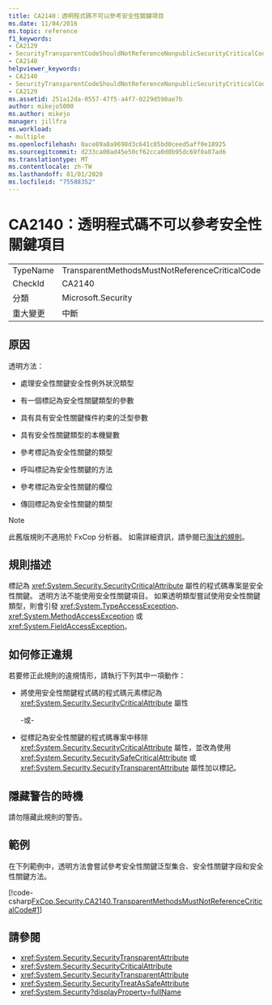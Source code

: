 ```yaml
---
title: CA2140：透明程式碼不可以參考安全性關鍵項目
ms.date: 11/04/2016
ms.topic: reference
f1_keywords:
- CA2129
- SecurityTransparentCodeShouldNotReferenceNonpublicSecurityCriticalCode
- CA2140
helpviewer_keywords:
- CA2140
- SecurityTransparentCodeShouldNotReferenceNonpublicSecurityCriticalCode
- CA2129
ms.assetid: 251a12da-0557-47f5-a4f7-0229d590ae7b
author: mikejo5000
ms.author: mikejo
manager: jillfra
ms.workload:
- multiple
ms.openlocfilehash: 0ace89a8a9698d3c641c85bd0ceed5aff0e18925
ms.sourcegitcommit: d233ca00ad45e50cf62cca0d0b95dc69f0a87ad6
ms.translationtype: MT
ms.contentlocale: zh-TW
ms.lasthandoff: 01/01/2020
ms.locfileid: "75588352"
---
```

# <a name="ca2140-transparent-code-must-not-reference-security-critical-items"></a>CA2140：透明程式碼不可以參考安全性關鍵項目

|||
|-|-|
|TypeName|TransparentMethodsMustNotReferenceCriticalCode|
|CheckId|CA2140|
|分類|Microsoft.Security|
|重大變更|中斷|

## <a name="cause"></a>原因
透明方法：

- 處理安全性關鍵安全性例外狀況類型

- 有一個標記為安全性關鍵類型的參數

- 具有具有安全性關鍵條件約束的泛型參數

- 具有安全性關鍵類型的本機變數

- 參考標記為安全性關鍵的類型

- 呼叫標記為安全性關鍵的方法

- 參考標記為安全性關鍵的欄位

- 傳回標記為安全性關鍵的類型

> [!NOTE]
> 此舊版規則不適用於 FxCop 分析器。 如需詳細資訊，請參閱已[淘汰的規則](fxcop-rule-port-status.md#deprecated-rules)。

## <a name="rule-description"></a>規則描述

標記為 <xref:System.Security.SecurityCriticalAttribute> 屬性的程式碼專案是安全性關鍵。 透明方法不能使用安全性關鍵項目。 如果透明類型嘗試使用安全性關鍵類型，則會引發 <xref:System.TypeAccessException>、<xref:System.MethodAccessException> 或 <xref:System.FieldAccessException>。

## <a name="how-to-fix-violations"></a>如何修正違規

若要修正此規則的違規情形，請執行下列其中一項動作：

- 將使用安全性關鍵程式碼的程式碼元素標記為 <xref:System.Security.SecurityCriticalAttribute> 屬性

     \-或-

- 從標記為安全性關鍵的程式碼專案中移除 <xref:System.Security.SecurityCriticalAttribute> 屬性，並改為使用 <xref:System.Security.SecuritySafeCriticalAttribute> 或 <xref:System.Security.SecurityTransparentAttribute> 屬性加以標記。

## <a name="when-to-suppress-warnings"></a>隱藏警告的時機

請勿隱藏此規則的警告。

## <a name="example"></a>範例

在下列範例中，透明方法會嘗試參考安全性關鍵泛型集合、安全性關鍵字段和安全性關鍵方法。

[!code-csharp[FxCop.Security.CA2140.TransparentMethodsMustNotReferenceCriticalCode#1](../code-quality/codesnippet/CSharp/ca2140-transparent-code-must-not-reference-security-critical-items_1.cs)]

## <a name="see-also"></a>請參閱

- <xref:System.Security.SecurityTransparentAttribute>
- <xref:System.Security.SecurityCriticalAttribute>
- <xref:System.Security.SecurityTransparentAttribute>
- <xref:System.Security.SecurityTreatAsSafeAttribute>
- <xref:System.Security?displayProperty=fullName>
